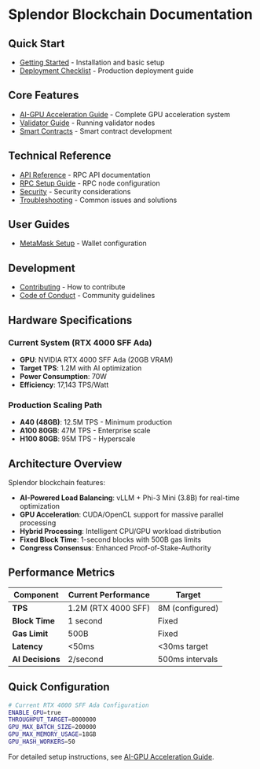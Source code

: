# Splendor Blockchain Documentation

## Quick Start
- [Getting Started](GETTING_STARTED.md) - Installation and basic setup
- [Deployment Checklist](DEPLOYMENT_CHECKLIST.md) - Production deployment guide

## Core Features
- [AI-GPU Acceleration Guide](AI_GPU_ACCELERATION_GUIDE.md) - Complete GPU acceleration system
- [Validator Guide](VALIDATOR_GUIDE.md) - Running validator nodes
- [Smart Contracts](SMART_CONTRACTS.md) - Smart contract development

## Technical Reference
- [API Reference](API_REFERENCE.md) - RPC API documentation
- [RPC Setup Guide](RPC_SETUP_GUIDE.md) - RPC node configuration
- [Security](SECURITY.md) - Security considerations
- [Troubleshooting](TROUBLESHOOTING.md) - Common issues and solutions

## User Guides
- [MetaMask Setup](METAMASK_SETUP.md) - Wallet configuration

## Development
- [Contributing](CONTRIBUTING.md) - How to contribute
- [Code of Conduct](CODE_OF_CONDUCT.md) - Community guidelines

## Hardware Specifications

### Current System (RTX 4000 SFF Ada)
- **GPU**: NVIDIA RTX 4000 SFF Ada (20GB VRAM)
- **Target TPS**: 1.2M with AI optimization
- **Power Consumption**: 70W
- **Efficiency**: 17,143 TPS/Watt

### Production Scaling Path
- **A40 (48GB)**: 12.5M TPS - Minimum production
- **A100 80GB**: 47M TPS - Enterprise scale
- **H100 80GB**: 95M TPS - Hyperscale

## Architecture Overview

Splendor blockchain features:
- **AI-Powered Load Balancing**: vLLM + Phi-3 Mini (3.8B) for real-time optimization
- **GPU Acceleration**: CUDA/OpenCL support for massive parallel processing
- **Hybrid Processing**: Intelligent CPU/GPU workload distribution
- **Fixed Block Time**: 1-second blocks with 500B gas limits
- **Congress Consensus**: Enhanced Proof-of-Stake-Authority

## Performance Metrics

| Component | Current Performance | Target |
|-----------|-------------------|---------|
| **TPS** | 1.2M (RTX 4000 SFF) | 8M (configured) |
| **Block Time** | 1 second | Fixed |
| **Gas Limit** | 500B | Fixed |
| **Latency** | <50ms | <30ms target |
| **AI Decisions** | 2/second | 500ms intervals |

## Quick Configuration

```bash
# Current RTX 4000 SFF Ada Configuration
ENABLE_GPU=true
THROUGHPUT_TARGET=8000000
GPU_MAX_BATCH_SIZE=200000
GPU_MAX_MEMORY_USAGE=18GB
GPU_HASH_WORKERS=50
```

For detailed setup instructions, see [AI-GPU Acceleration Guide](AI_GPU_ACCELERATION_GUIDE.md).
